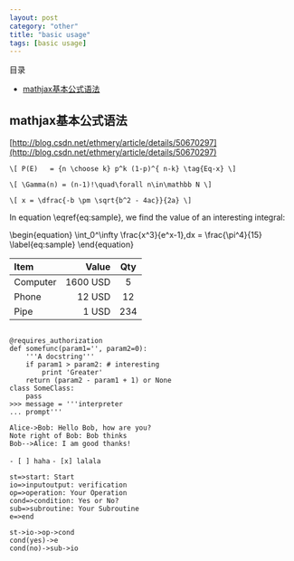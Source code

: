 ```yaml
---
layout: post
category: "other"
title: "basic usage"
tags: [basic usage]
---
```


目录

<!-- TOC -->

- [mathjax基本公式语法](#mathjax基本公式语法)

<!-- /TOC -->

## mathjax基本公式语法
[http://blog.csdn.net/ethmery/article/details/50670297](http://blog.csdn.net/ethmery/article/details/50670297)

`\[
P(E)   = {n \choose k} p^k (1-p)^{ n-k}
\tag{Eq-x}
\]`

`\[
\Gamma(n) = (n-1)!\quad\forall n\in\mathbb N
\]`

`\[
x = \dfrac{-b \pm \sqrt{b^2 - 4ac}}{2a}
\]`

In equation \eqref{eq:sample}, we find the value of an
interesting integral:

\begin{equation}
\int_0^\infty \frac{x^3}{e^x-1}\,dx = \frac{\pi^4}{15}
\label{eq:sample}
\end{equation}


| Item      |    Value | Qty  |
| :-------- | --------:| :--: |
| Computer  | 1600 USD |  5   |
| Phone     |   12 USD |  12  |
| Pipe      |    1 USD | 234  |

<pre><code>
@requires_authorization
def somefunc(param1='', param2=0):
    '''A docstring'''
    if param1 > param2: # interesting
        print 'Greater'
    return (param2 - param1 + 1) or None
class SomeClass:
    pass
>>> message = '''interpreter
... prompt'''
</code></pre>

```sequence
Alice->Bob: Hello Bob, how are you?
Note right of Bob: Bob thinks
Bob-->Alice: I am good thanks!
```

 `- [ ] haha`
 `- [x] lalala`


```flow
st=>start: Start
io=>inputoutput: verification
op=>operation: Your Operation
cond=>condition: Yes or No?
sub=>subroutine: Your Subroutine
e=>end

st->io->op->cond
cond(yes)->e
cond(no)->sub->io
```